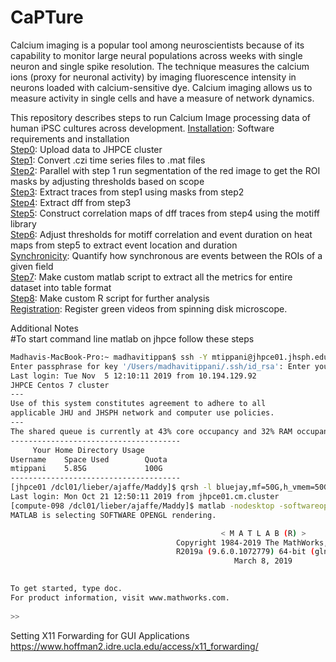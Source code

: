 # CaPTure


Calcium imaging is a popular tool among neuroscientists because of its capability to monitor large neural populations across weeks with single neuron and single spike resolution. 
The technique measures the calcium ions (proxy for neuronal activity) by imaging fluorescence intensity in neurons loaded with calcium-sensitive dye.
Calcium imaging allows us to measure activity in single cells and have a measure of network dynamics. 

This repository describes steps to run Calcium Image processing data of human iPSC cultures across development.
[Installation](https://github.com/LieberInstitute/CaImg_cellcultures/blob/master/Steps/Installation.md): Software requirements and installation\
[Step0](https://github.com/LieberInstitute/CaImg_cellcultures/blob/master/Steps/Step0.md): Upload data to JHPCE cluster\
[Step1](https://github.com/LieberInstitute/CaImg_cellcultures/blob/master/Steps/Step1.md): Convert .czi time series files to .mat files\
[Step2](https://github.com/LieberInstitute/CaImg_cellcultures/blob/master/Steps/Step2.md): Parallel with step 1 run segmentation of the red image to get the ROI masks by adjusting thresholds based on scope\
[Step3](https://github.com/LieberInstitute/CaImg_cellcultures/blob/master/Steps/Step3.md): Extract traces from step1 using masks from step2\
[Step4](https://github.com/LieberInstitute/CaImg_cellcultures/blob/master/Steps/Step4.md): Extract dff from step3\
[Step5](https://github.com/LieberInstitute/CaImg_cellcultures/blob/master/Steps/Step5.md): Construct correlation maps of dff traces from step4 using the motiff library\
[Step6](https://github.com/LieberInstitute/CaImg_cellcultures/blob/master/Steps/Step6.md): Adjust thresholds for motiff correlation and event duration on heat maps from step5 to extract event location and duration\
[Synchronicity](https://github.com/LieberInstitute/CaImg_cellcultures/blob/master/Steps/Synchronicity.md): Quantify how synchronous are events between the ROIs of a given field\
[Step7](https://github.com/LieberInstitute/CaImg_cellcultures/blob/master/Steps/brown.m): Make custom matlab script to extract all the metrics for entire dataset into table format\
[Step8](https://github.com/LieberInstitute/CaImg_cellcultures/blob/master/Steps/Step8.md): Make custom R script for further analysis\
[Registration](https://github.com/LieberInstitute/CaImg_cellcultures/blob/master/Steps/Registration.md): Register green videos from spinning disk microscope.

Additional Notes\
#To start command line matlab on jhpce follow these steps

```bash
Madhavis-MacBook-Pro:~ madhavitippan$ ssh -Y mtippani@jhpce01.jhsph.edu
Enter passphrase for key '/Users/madhavitippani/.ssh/id_rsa': Enter your password or SSH Key
Last login: Tue Nov  5 12:10:11 2019 from 10.194.129.92
JHPCE Centos 7 cluster
---
Use of this system constitutes agreement to adhere to all
applicable JHU and JHSPH network and computer use policies.
---
The shared queue is currently at 43% core occupancy and 32% RAM occupancy.
--------------------------------------
     Your Home Directory Usage        
Username    Space Used        Quota     
mtippani    5.85G             100G      
--------------------------------------
[jhpce01 /dcl01/lieber/ajaffe/Maddy]$ qrsh -l bluejay,mf=50G,h_vmem=50G
Last login: Mon Oct 21 12:50:11 2019 from jhpce01.cm.cluster
[compute-098 /dcl01/lieber/ajaffe/Maddy]$ matlab -nodesktop -softwareopengl -nosplash 
MATLAB is selecting SOFTWARE OPENGL rendering.

                                               < M A T L A B (R) >
                                     Copyright 1984-2019 The MathWorks, Inc.
                                     R2019a (9.6.0.1072779) 64-bit (glnxa64)
                                                  March 8, 2019

 
To get started, type doc.
For product information, visit www.mathworks.com.
 
>> 
```
Setting X11 Forwarding for GUI Applications https://www.hoffman2.idre.ucla.edu/access/x11_forwarding/
